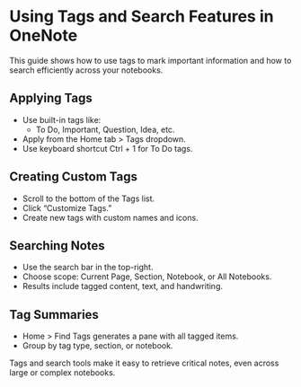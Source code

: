# Using Tags and Search Features in OneNote

This guide shows how to use tags to mark important information and how to search efficiently across your notebooks.

## Applying Tags

- Use built-in tags like:
  - To Do, Important, Question, Idea, etc.
- Apply from the Home tab > Tags dropdown.
- Use keyboard shortcut Ctrl + 1 for To Do tags.

## Creating Custom Tags

- Scroll to the bottom of the Tags list.
- Click “Customize Tags.”
- Create new tags with custom names and icons.

## Searching Notes

- Use the search bar in the top-right.
- Choose scope: Current Page, Section, Notebook, or All Notebooks.
- Results include tagged content, text, and handwriting.

## Tag Summaries

- Home > Find Tags generates a pane with all tagged items.
- Group by tag type, section, or notebook.

Tags and search tools make it easy to retrieve critical notes, even across large or complex notebooks.
